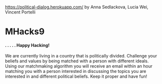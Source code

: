 https://political-dialog.herokuapp.com/
by Anna Sedlackova, Lucia Wei, Vincent Portelli

<h1>MHacks9</h1>
<h4>. . . . . Happy Hacking!</h4>
We are currently living in a country that is politically divided. Challenge your beliefs and values by being matched with a person with different ideals. Using our matchmaking algorithm you will receive an email within an hour matching you with a person interested in discussing the topics you are interested in and different political beliefs. Keep it proper and have fun!
